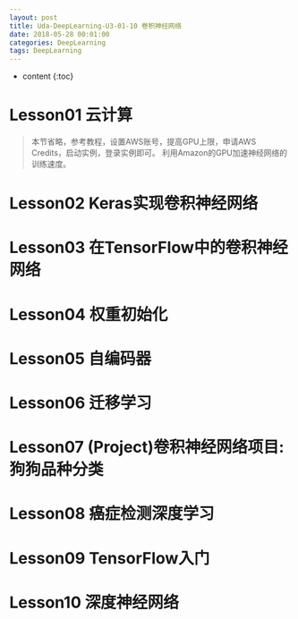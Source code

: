 ```yaml
---
layout: post
title: Uda-DeepLearning-U3-01-10 卷积神经网络
date: 2018-05-28 00:01:00
categories: DeepLearning
tags: DeepLearning
---
```

* content
{:toc}

# Lesson01 云计算

> 本节省略，参考教程，设置AWS账号，提高GPU上限，申请AWS Credits，启动实例，登录实例即可。
利用Amazon的GPU加速神经网络的训练速度。

# Lesson02 Keras实现卷积神经网络

# Lesson03 在TensorFlow中的卷积神经网络

# Lesson04 权重初始化

# Lesson05 自编码器

# Lesson06 迁移学习

# Lesson07 (Project)卷积神经网络项目:狗狗品种分类

# Lesson08 癌症检测深度学习

# Lesson09 TensorFlow入门

# Lesson10 深度神经网络




